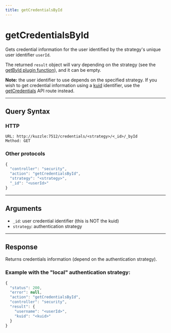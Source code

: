 ```yaml
---
title: getCredentialsById
---
```


# getCredentialsById

<SinceBadge version="1.0.0" />

Gets credential information for the user identified by the strategy's unique user identifier `userId`.

The returned `result` object will vary depending on the strategy (see the [getById plugin function](/core/1/plugins/essentials/strategies/#optional-getbyid-default)), and it can be empty.

**Note:** the user identifier to use depends on the specified strategy. If you wish to get credential information using a [kuid](/core/1/guide/guides/essentials/user-authentication/#kuzzle-user-identifier-kuid) identifier, use the [getCredentials](/core/1/api/api-reference/controller-security/get-credentials/) API route instead.

---

## Query Syntax

### HTTP

```http
URL: http://kuzzle:7512/credentials/<strategy>/<_id>/_byId
Method: GET
```

### Other protocols

```js
{
  "controller": "security",
  "action": "getCredentialsById",
  "strategy": "<strategy>",
  "_id": "<userId>"
}
```

---

## Arguments

- `_id`: user credential identifier (this is NOT the kuid)
- `strategy`: authentication strategy

---

## Response

Returns credentials information (depend on the authentication strategy).

### Example with the "local" authentication strategy:

```javascript
{
  "status": 200,
  "error": null,
  "action": "getCredentialsById",
  "controller": "security",
  "result": {
    "username": "<userId>",
    "kuid": "<kuid>"
  }
}
```
